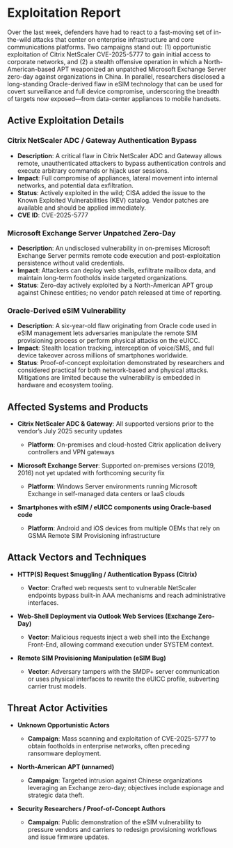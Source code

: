 # Exploitation Report

Over the last week, defenders have had to react to a fast-moving set of in-the-wild attacks that center on enterprise infrastructure and core communications platforms.  Two campaigns stand out: (1) opportunistic exploitation of Citrix NetScaler CVE-2025-5777 to gain initial access to corporate networks, and (2) a stealth offensive operation in which a North-American-based APT weaponized an unpatched Microsoft Exchange Server zero-day against organizations in China.  In parallel, researchers disclosed a long-standing Oracle-derived flaw in eSIM technology that can be used for covert surveillance and full device compromise, underscoring the breadth of targets now exposed—from data-center appliances to mobile handsets.

## Active Exploitation Details

### Citrix NetScaler ADC / Gateway Authentication Bypass  
- **Description**: A critical flaw in Citrix NetScaler ADC and Gateway allows remote, unauthenticated attackers to bypass authentication controls and execute arbitrary commands or hijack user sessions.  
- **Impact**: Full compromise of appliances, lateral movement into internal networks, and potential data exfiltration.  
- **Status**: Actively exploited in the wild; CISA added the issue to the Known Exploited Vulnerabilities (KEV) catalog. Vendor patches are available and should be applied immediately.  
- **CVE ID**: CVE-2025-5777  

### Microsoft Exchange Server Unpatched Zero-Day  
- **Description**: An undisclosed vulnerability in on-premises Microsoft Exchange Server permits remote code execution and post-exploitation persistence without valid credentials.  
- **Impact**: Attackers can deploy web shells, exfiltrate mailbox data, and maintain long-term footholds inside targeted organizations.  
- **Status**: Zero-day actively exploited by a North-American APT group against Chinese entities; no vendor patch released at time of reporting.  

### Oracle-Derived eSIM Vulnerability  
- **Description**: A six-year-old flaw originating from Oracle code used in eSIM management lets adversaries manipulate the remote SIM provisioning process or perform physical attacks on the eUICC.  
- **Impact**: Stealth location tracking, interception of voice/SMS, and full device takeover across millions of smartphones worldwide.  
- **Status**: Proof-of-concept exploitation demonstrated by researchers and considered practical for both network-based and physical attacks. Mitigations are limited because the vulnerability is embedded in hardware and ecosystem tooling.  

## Affected Systems and Products

- **Citrix NetScaler ADC & Gateway**: All supported versions prior to the vendor’s July 2025 security updates  
  - **Platform**: On-premises and cloud-hosted Citrix application delivery controllers and VPN gateways  

- **Microsoft Exchange Server**: Supported on-premises versions (2019, 2016) not yet updated with forthcoming security fix  
  - **Platform**: Windows Server environments running Microsoft Exchange in self-managed data centers or IaaS clouds  

- **Smartphones with eSIM / eUICC components using Oracle-based code**  
  - **Platform**: Android and iOS devices from multiple OEMs that rely on GSMA Remote SIM Provisioning infrastructure  

## Attack Vectors and Techniques

- **HTTP(S) Request Smuggling / Authentication Bypass (Citrix)**  
  - **Vector**: Crafted web requests sent to vulnerable NetScaler endpoints bypass built-in AAA mechanisms and reach administrative interfaces.  

- **Web-Shell Deployment via Outlook Web Services (Exchange Zero-Day)**  
  - **Vector**: Malicious requests inject a web shell into the Exchange Front-End, allowing command execution under SYSTEM context.  

- **Remote SIM Provisioning Manipulation (eSIM Bug)**  
  - **Vector**: Adversary tampers with the SMDP+ server communication or uses physical interfaces to rewrite the eUICC profile, subverting carrier trust models.  

## Threat Actor Activities

- **Unknown Opportunistic Actors**  
  - **Campaign**: Mass scanning and exploitation of CVE-2025-5777 to obtain footholds in enterprise networks, often preceding ransomware deployment.  

- **North-American APT (unnamed)**  
  - **Campaign**: Targeted intrusion against Chinese organizations leveraging an Exchange zero-day; objectives include espionage and strategic data theft.  

- **Security Researchers / Proof-of-Concept Authors**  
  - **Campaign**: Public demonstration of the eSIM vulnerability to pressure vendors and carriers to redesign provisioning workflows and issue firmware updates.